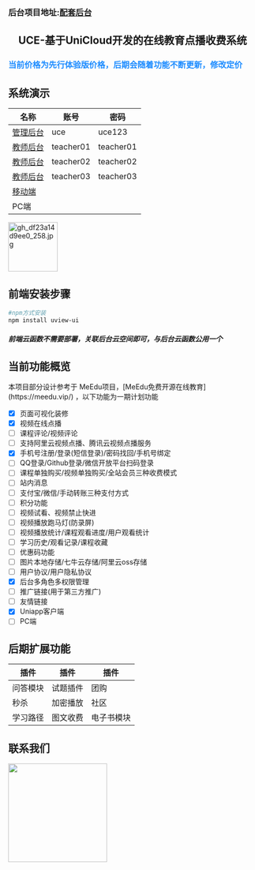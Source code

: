 <h3>后台项目地址:<a href="https://ext.dcloud.net.cn/plugin?id=4609">配套后台</a></h3>

<h2 align="center">UCE-基于UniCloud开发的在线教育点播收费系统 </h2>
<h3 style="color: #1b8bff">当前价格为先行体验版价格，后期会随着功能不断更新，修改定价</h3>

## 系统演示

| 名称 | 账号 | 密码 |
| --- | --- | --- | 
| <a href="https://uce.aidny.cn/admin">管理后台</a> | uce | uce123 |
| <a href="https://uce.aidny.cn/admin">教师后台</a> | teacher01 | teacher01 |
| <a href="https://uce.aidny.cn/admin">教师后台</a> | teacher02 | teacher02 |
| <a href="https://uce.aidny.cn/admin">教师后台</a> | teacher03 | teacher03 |
| <a href="https://uce.aidny.cn">移动端</a> |   |  |
| PC端 |   |  |

<img src="http://video.nine123.cn/images/2021/04/07/818ed6cc3607c.jpg" width=100 alt="gh_df23a14d9ee0_258.jpg" title="gh_df23a14d9ee0_258.jpg" />

## 前端安装步骤

```bash
#npm方式安装
npm install uview-ui
```
<h5>前端云函数不需要部署，关联后台云空间即可，与后台云函数公用一个</h5>

## 当前功能概览
<p>本项目部分设计参考于 MeEdu项目，[MeEdu免费开源在线教育](https://meedu.vip/) ，以下功能为一期计划功能</p>

- [x] 页面可视化装修
- [x] 视频在线点播
- [ ] 课程评论/视频评论
- [ ] 支持阿里云视频点播、腾讯云视频点播服务
- [x] 手机号注册/登录(短信登录)/密码找回/手机号绑定
- [ ] QQ登录/Github登录/微信开放平台扫码登录
- [ ] 课程单独购买/视频单独购买/全站会员三种收费模式
- [ ] 站内消息
- [ ] 支付宝/微信/手动转账三种支付方式
- [ ] 积分功能
- [ ] 视频试看、视频禁止快进
- [ ] 视频播放跑马灯(防录屏)
- [ ] 视频播放统计/课程观看进度/用户观看统计
- [ ] 学习历史/观看记录/课程收藏
- [ ] 优惠码功能
- [ ] 图片本地存储/七牛云存储/阿里云oss存储
- [ ] 用户协议/用户隐私协议
- [x] 后台多角色多权限管理
- [ ] 推广链接(用于第三方推广)
- [ ] 友情链接
- [x] Uniapp客户端
- [ ] PC端

## 后期扩展功能

| 插件 | 插件 | 插件 |
| --- | --- | --- | 
| 问答模块 | 试题插件 | 团购 |
| 秒杀 | 加密播放 | 社区|
| 学习路径 | 图文收费 |电子书模块 |


## 联系我们

<p>
<img src="http://video.nine123.cn/images/2021/04/02/09fc6b60ca47b.jpg" width=200>
</p>
